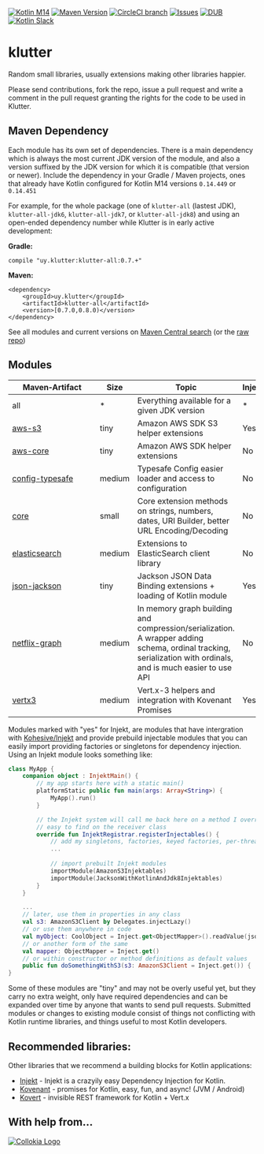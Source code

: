 [![Kotlin M14](https://img.shields.io/badge/Kotlin-M14%20%40%200.14.451-blue.svg)](http://kotlinlang.org) [![Maven Version](https://img.shields.io/maven-central/v/uy.klutter/klutter-all-jdk8.svg)](http://search.maven.org/#search%7Cga%7C1%7Cg%3A%22uy.klutter%22) [![CircleCI branch](https://img.shields.io/circleci/project/klutter/klutter/master.svg)](https://circleci.com/gh/klutter/klutter/tree/master) [![Issues](https://img.shields.io/github/issues/klutter/klutter.svg)](https://github.com/klutter/klutter/issues?q=is%3Aopen) [![DUB](https://img.shields.io/dub/l/vibe-d.svg)](https://github.com/klutter/klutter/blob/master/LICENSE) [![Kotlin Slack](https://img.shields.io/badge/chat-kotlin%20slack-orange.svg)](http://kotlinslackin.herokuapp.com)

# klutter
Random small libraries, usually extensions making other libraries happier.  

Please send contributions, fork the repo, issue a pull request and write a comment in the pull request granting the
rights for the code to be used in Klutter.

## Maven Dependency

Each module has its own set of dependencies.  There is a main dependency which is always the most current JDK
version of the module, and also a version suffixed by the JDK version for which it is compatible (that version or newer).
Include the dependency in your Gradle / Maven projects, ones that already have Kotlin configured for Kotlin M14 versions
`0.14.449` or `0.14.451`

For example, for the whole package (one of `klutter-all` (lastest JDK), `klutter-all-jdk6`, `klutter-all-jdk7`, or `klutter-all-jdk8`) and using an
open-ended dependency number while Klutter is in early active development:

**Gradle:**

```
compile "uy.klutter:klutter-all:0.7.+"
```

**Maven:**
```
<dependency>
    <groupId>uy.klutter</groupId>
    <artifactId>klutter-all</artifactId>
    <version>[0.7.0,0.8.0)</version>
</dependency>
```
 
See all modules and current versions on [Maven Central search](http://search.maven.org/#search%7Cga%7C1%7Cg%3A%22uy.klutter%22%20) (or the [raw repo](https://repo1.maven.org/maven2/uy/klutter/))

## Modules

|&nbsp;&nbsp;&nbsp;&nbsp;&nbsp;Maven&#8209;Artifact&nbsp;&nbsp;&nbsp;&nbsp;&nbsp;|Size|Topic|Injekt|
|------|------|------|------|
|all|*|Everything available for a given JDK version|*|
|[aws-s3](aws-s3/)|tiny|Amazon AWS SDK S3 helper extensions|Yes|
|[aws-core](aws-core/)|tiny|Amazon AWS SDK helper extensions|No|
|[config-typesafe](config-typesafe/)|medium|Typesafe Config easier loader and access to configuration|No|
|[core](core/)|small|Core extension methods on strings, numbers, dates, URI Builder, better URL Encoding/Decoding|No|
|[elasticsearch](elasticsearch/)|medium|Extensions to ElasticSearch client library|No|
|[json-jackson](json-jackson/)|tiny|Jackson JSON Data Binding extensions + loading of Kotlin module|Yes|
|[netflix-graph](netflix-graph/)|medium|In memory graph building and compression/serialization.  A wrapper adding schema, ordinal tracking, serialization with ordinals, and is much easier to use API|No|
|[vertx3](vertx3/)|medium|Vert.x-3 helpers and integration with Kovenant Promises|Yes|

Modules marked with "yes" for Injekt, are modules that have intergration with [Kohesive/Injekt](http://github.com/kohesive/injekt) and provide prebuild injectable modules that you can easily import providing factories or singletons for dependency injection.  Using an Injekt module looks something like:

```kotlin
class MyApp {
    companion object : InjektMain() {
        // my app starts here with a static main()
        platformStatic public fun main(args: Array<String>) {
            MyApp().run()
        }

        // the Injekt system will call me back here on a method I override.  And all my functions for registration are
        // easy to find on the receiver class
        override fun InjektRegistrar.registerInjectables() {
            // add my singletons, factories, keyed factories, per-thread factories, ...
            ...
 
            // import prebuilt Injekt modules
            importModule(AmazonS3Injektables)  
            importModule(JacksonWithKotlinAndJdk8Injektables)
        }
    }

    ...
    // later, use them in properties in any class
    val s3: AmazonS3Client by Delegates.injectLazy()
    // or use them anywhere in code
    val myObject: CoolObject = Inject.get<ObjectMapper>().readValue(jsonString)
    // or another form of the same
    val mapper: ObjectMapper = Inject.get()
    // or within constructor or method definitions as default values
    public fun doSomethingWithS3(s3: AmazonS3Client = Inject.get()) { ... }
}
```

Some of these modules are "tiny" and may not be overly useful yet, but they carry no extra weight, only have required dependencies and can be expanded over time by anyone that wants to send pull requests.  Submitted modules or changes to existing module consist of things not conflicting with Kotlin runtime libraries, and things useful to most Kotlin developers.

## Recommended libraries:

Other libraries that we recommend a building blocks for Kotlin applications:

* [Injekt](https://github.com/kohesive/injekt/blob/master/README.md) - Injekt is a crazyily easy Dependency Injection for Kotlin. 
* [Kovenant](http://kovenant.komponents.nl) - promises for Kotlin, easy, fun, and async! (JVM / Android)
* [Kovert](https://github.com/kohesive/kovert) - invisible REST framework for Kotlin + Vert.x

## With help from...

[![Collokia Logo](https://www.collokia.com/images/collokia-logo-210x75.png)](https://www.collokia.com)


